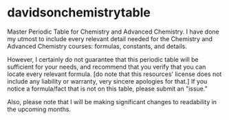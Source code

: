 # davidsonchemistrytable
Master Periodic Table for Chemistry and Advanced Chemistry. I have done my utmost to include every relevant detail needed for the Chemistry and Advanced Chemistry courses: formulas, constants, and details. 

However, I certainly do not guarantee that this periodic table will be sufficient for your needs, and recommend that you verify that you can locate every relevant formula. [do note that this resources' license does not include any liability or warranty, very sincere apologies for that.] If you notice a formula/fact that is not on this table, please submit an "issue."

Also, please note that I will be making significant changes to readability in the upcoming months.
